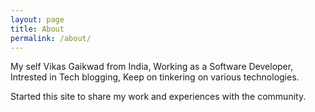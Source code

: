 ```yaml
---
layout: page
title: About
permalink: /about/
---
```


My self Vikas Gaikwad from India, Working as a Software Developer, Intrested in Tech blogging, Keep on tinkering on various technologies.

Started this site to share my work and experiences with the community.


